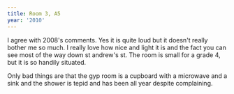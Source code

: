 ```yaml
---
title: Room 3, A5
year: '2010'
---
```


I agree with 2008's comments. Yes it is quite loud but it doesn't really bother me so much. I really love how nice and light it is and the fact you can see most of the way down st andrew's st. The room is small for a grade 4, but it is so handily situated.

Only bad things are that the gyp room is a cupboard with a microwave and a sink and the shower is tepid and has been all year despite complaining.